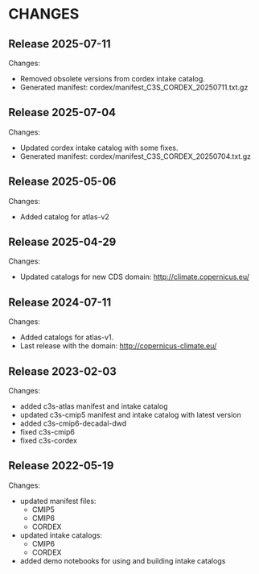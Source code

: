# CHANGES


## Release 2025-07-11

Changes:

* Removed obsolete versions from cordex intake catalog.
* Generated manifest: cordex/manifest_C3S_CORDEX_20250711.txt.gz 


## Release 2025-07-04

Changes:

* Updated cordex intake catalog with some fixes.
* Generated manifest: cordex/manifest_C3S_CORDEX_20250704.txt.gz


## Release 2025-05-06

Changes:

* Added catalog for atlas-v2

## Release 2025-04-29

Changes:

* Updated catalogs for new CDS domain: http://climate.copernicus.eu/


## Release 2024-07-11

Changes:

* Added catalogs for atlas-v1.
* Last release with the domain: http://copernicus-climate.eu/

## Release 2023-02-03

Changes:

* added c3s-atlas manifest and intake catalog
* updated c3s-cmip5 manifest and intake catalog with latest version
* added c3s-cmip6-decadal-dwd
* fixed c3s-cmip6
* fixed c3s-cordex

## Release 2022-05-19

Changes:

* updated manifest files:
    * CMIP5
    * CMIP6
    * CORDEX
* updated intake catalogs:
    * CMIP6
    * CORDEX
* added demo notebooks for using and building intake catalogs
